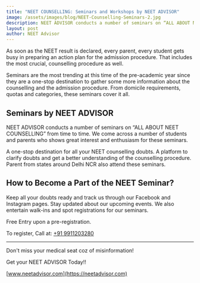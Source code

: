 ```yaml
---
title: "NEET COUNSELLING: Seminars and Workshops by NEET ADVISOR"
image: /assets/images/blog/NEET-Counselling-Seminars-2.jpg
description: NEET ADVISOR conducts a number of seminars on “ALL ABOUT NEET COUNSELLING” from time to time. We come across a number of students and parents who shows great interest and enthusiasm for these seminars. 
layout: post
author: NEET Advisor
---
```


As soon as the NEET result is declared, every parent, every student gets busy in preparing an action plan for the admission procedure. That includes the most crucial, counselling procedure as well. 

Seminars are the most trending at this time of the pre-academic year since they are a one-stop destination to gather some more information about the counselling and the admission procedure. From domicile requirements, quotas and categories, these seminars cover it all. 

## Seminars by NEET ADVISOR    
NEET ADVISOR conducts a number of seminars on “ALL ABOUT NEET COUNSELLING” from time to time. We come across a number of students and parents who shows great interest and enthusiasm for these seminars. 

A one-stop destination for all your NEET counselling doubts. A platform to clarify doubts and get a better understanding of the counselling procedure. Parent from states around Delhi NCR also attend these seminars.

## How to Become a Part of the NEET Seminar?
Keep all your doubts ready and track us through our Facebook and Instagram pages. Stay updated about our upcoming events. We also entertain walk-ins and spot registrations for our seminars.

Free Entry upon a pre-registration. 

To register, Call at:  [+91 9911203280](tel:09911203280)

<hr>

Don't miss your medical seat coz of misinformation!

Get your NEET ADVISOR Today!!

[www.neetadvisor.com](https://neetadvisor.com)
 

